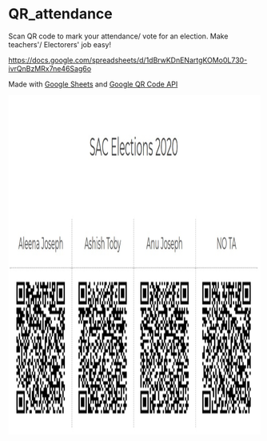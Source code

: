 # QR_attendance
Scan QR code to mark your attendance/ vote for an election. Make teachers'/ Electorers' job easy!


https://docs.google.com/spreadsheets/d/1dBrwKDnENartgKOMo0L730-ivrQnBzMRx7ne46Sag6o

Made with [Google Sheets](http://sheets.google.com/) and [Google QR Code API](https://developers.google.com/chart/infographics/docs/qr_codes)

<img src="QR.jpg" alt="QR Code for SAC Elections 2020" style="height: 678px; width:1367px;"/>
